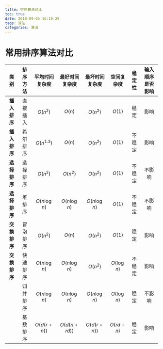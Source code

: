 ```yaml
---
title: 排序算法对比
toc: true
date: 2018-09-05 16:19:29
tags: 算法
categories: 算法
---
```


# 常用排序算法对比

|     类别     | 排序方法 | 平均时间复杂度 | 最好时间复杂度 | 最坏时间复杂度 | 空间复杂度  | 稳定性 | 输入顺序是否影响 |
| :----------: | :------: | :------------: | :------------: | :------------: | :---------: | :----: | :--------------: |
| **插入排序** | 直接插入 |    $O(n^2)$    |     $O(n)$     |    $O(n^2)$    |   $O(1)$    |  稳定  |       影响       |
| **插入排序** | 希尔排序 |  $O(n^{1.3})$  |     $O(n)$     |   $O(n^{2})$   |   $O(1)$    | 不稳定 |       影响       |
| **选择排序** | 选择排序 |    $O(n^2)$    |    $O(n^2)$    |    $O(n^2)$    |   $O(1)$    | 不稳定 |      不影响      |
| **选择排序** |  堆排序  |  $O(n\log n)$  |  $O(n\log n)$  |  $O(n\log n)$  |   $O(1)$    | 不稳定 |      不影响      |
| **交换排序** | 冒泡排序 |    $O(n^2)$    |     $O(n)$     |    $O(n^2)$    |   $O(1)$    |  稳定  |       影响       |
| **交换排序** | 快速排序 |  $O(n\log n)$  |  $O(n\log n)$  |    $O(n^2)$    | $O(\log n)$ | 不稳定 |       影响       |
|              | 归并排序 |  $O(n\log n)$  |  $O(n\log n)$  |  $O(n\log n)$  | $O(\log n)$ |  稳定  |      不影响      |
|              | 基数排序 |  $O(d(r+n))$   |  $O(d(n+rd))$  |  $O(d(r+n))$   |  $O(rd+n)$  |  稳定  |       影响       |

